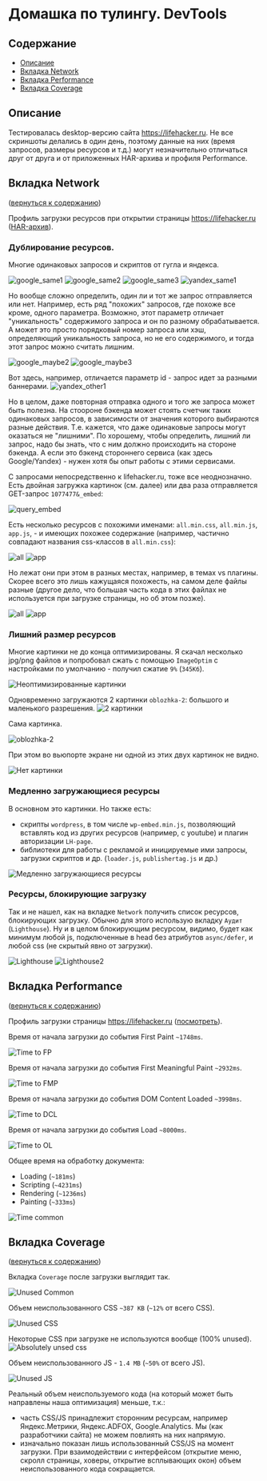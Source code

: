 # Домашка по тулингу. DevTools

## Содержание <a name="contents"></a>

- [Описание](#about)
- [Вкладка Network](#network)
- [Вкладка Performance](#performance)
- [Вкладка Coverage](#coverage)

## Описание <a name="about"></a> 

Тестировалась desktop-версию сайта https://lifehacker.ru. 
Не все скриншоты делались в один день, поэтому данные на них (время запросов, размеры ресурсов и т.д.) могут незначительно отличаться друг от друга и от приложенных HAR-архива и профиля Performance.

## Вкладка Network <a name="network"></a> 
([вернуться к содержанию](#contents))


Профиль загрузки ресурсов при открытии страницы https://lifehacker.ru ([HAR-архив](DevTools/Network/lifehacker.ru.har)).

### Дублирование ресурсов.

Многие одинаковых запросов и скриптов от гугла и яндекса.

![google_same1](DevTools/Network/google_same1.png)
![google_same2](DevTools/Network/google_same2.png)
![google_same3](DevTools/Network/google_same3.png)
![yandex_same1](DevTools/Network/yandex_same1.png)

Но вообще сложно определить, один ли и тот же запрос отправляется или нет. Например, есть ряд "похожих" запросов, где похоже все кроме, одного параметра. Возможно, этот параметр отличает "уникальность" содержимого запроса и он по разному обрабатывается. А может это просто порядковый номер запроса или хэш, определяющий уникальность запроса, но не его содержимого, и тогда этот запрос можно считать лишним. 

![google_maybe2](DevTools/Network/google_maybe2.png)
![google_maybe3](DevTools/Network/google_maybe3.png)

Вот здесь, например, отличается параметр id - запрос идет за разными баннерами.
![yandex_other1](DevTools/Network/yandex_other1.png)

Но в целом, даже повторная отправка одного и того же запроса может быть полезна. На стоороне бэкенда может стоять счетчик таких одинаковых запросов, в зависимости от значения которого выбираются разные действия. Т.е. кажется, что даже одинаковые запросы могут оказаться не "лишними". По хорошему, чтобы определить, лишний ли запрос, надо бы знать, что с ним должно происходить на стороне бэкенда. А если это бэкенд стороннего сервиса (как здесь Google/Yandex) - нужен хотя бы опыт работы с этими сервисами. 

С запросами непосредственно к lifehacker.ru, тоже все неоднозначно. Есть двойная загружка картинок (см. далее) или два раза отправляется GET-запрос `1077477&_embed`:

![query_embed](DevTools/Network/query_embed.png)

 Есть несколько ресурсов с похожими именами: `all.min.css`, `all.min.js`, `app.js`, - и имеющих похожее содержание (например, частично совпадают названия css-классов в `all.min.css`):

![all](DevTools/Network/all.min.png)
![app](DevTools/Network/app.js.png)

Но лежат они при этом в разных местах, например, в темах vs плагины. Скорее всего это лишь кажущаяся похожесть, на самом деле файлы разные (другое дело, что большая часть кода в этих файлах не используется при загрузке страницы, но об этом позже).

![all](DevTools/Network/all.png)
![app](DevTools/Network/app.png)


### Лишний размер ресурсов

Многие картинки не до конца оптимизированы. Я скачал несколько jpg/png файлов и попробовал сжать с помощью `ImageOptim` с настройками по умолчанию - получил сжатие `9%` (`345Кб`).

![Неоптимизированные картинки](DevTools/Network/Unoptimized_images.png)

Одновременно загружаются 2 картинки `oblozhka-2`: большого и маленького разрешения.
![2 картинки](DevTools/Network/Two_images.png)

Сама картинка.

![oblozhka-2](DevTools/Network/oblozhka-2.jpg)

При этом во вьюпорте экране ни одной из этих двух картинок не видно.

![Нет картинки](DevTools/Network/No_image.png)

### Медленно загружающиеся ресурсы

В основном это картинки. Но также есть:
- скрипты `wordpress`, в том числе `wp-embed.min.js`, позволяющий вставлять код из других ресурсов (например, c youtube) и плагин авторизации `LH-page`. 
- библиотеки для работы с рекламой и иницируемые ими запросы, загрузки скриптов и др. (`loader.js`, `publishertag.js` и др.)

![Медленно загружающиеся ресурсы](DevTools/Network/Longest_downloads.png)

### Ресурсы, блокирующие загрузку

Так и не нашел, как на вкладке `Network` получить список ресурсов, блокирующих загрузку.
Обычно для этого использую вкладку `Аудит` (`Lighthouse`). Ну и в целом блокирующим ресурсом, видимо, будет как минимум любой js, подключенные в head без атрибутов `async/defer`, и любой css (не скрытый явно от загрузки).

![Lighthouse](DevTools/Network/LH.png)
![Lighthouse2](DevTools/Network/LH2.png)

## Вкладка Performance <a name="performance"></a>
([вернуться к содержанию](#contents))

Профиль загрузки страницы https://lifehacker.ru ([посмотреть](Profile.json)).

Время от начала загрузки до события First Paint `~1748ms`.

![Time to FP](DevTools/Performance/Time_to_FP.png)

Время от начала загрузки до события First Meaningful Paint `~2932ms`.

![Time to FMP](DevTools/Performance/Time_to_FMP.png)

Время от начала загрузки до события DOM Content Loaded `~3998ms`.

![Time to DCL](DevTools/Performance/Time_to_DCL.png)

Время от начала загрузки до события Load `~8000ms`.

![Time to OL](DevTools/Performance/Time_to_OL.png)

Общее время на обработку документа:
- Loading (`~181ms`)
- Scripting (`~4231ms`)
- Rendering (`~1236ms`)
- Painting (`~333ms`)

![Time common](DevTools/Performance/Time_common.png)


## Вкладка Coverage <a name="coverage"></a>
([вернуться к содержанию](#contents))

Вкладка `Coverage` после загрузки выглядит так.

![Unused Common](DevTools/Coverage/Unused_common.png)

Объем неиспользованного CSS  `~387 KB` (`~12%` от всего CSS).

![Unused CSS](DevTools/Coverage/Unused_CSS.png)


Некоторые CSS при загрузке не используются вообще (100% unused).
![Absolutely unsed css](DevTools/Coverage/Absolutely_unsed_css.png)

Объем неиспользованного JS - `1.4 MB`  (`~50%` от всего JS).

![Unused JS](DevTools/Coverage/Unused_JS.png)

Реальный объем неиспользуемого кода (на который может быть направлены наша оптимизация) меньше, т.к.: 
- часть CSS/JS принадлежит сторонним ресурсам, например Яндекс.Метрики, Яндекс.ADFOX, Google.Analytics. Мы (как разработчики сайта) не можем повлиять на них напрямую. 
- изначально показан лишь использованный CSS/JS на момент загрузки. При взаимодействии с интерфейсом (открытие меню, скролл страницы, ховеры, открытие всплывающих окон) объем неиспользованного кода сокращается.
